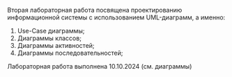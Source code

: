 Вторая лабораторная работа посвящена проектированию информационной системы с использованием UML-диаграмм, а именно:
1. Use-Case диаграммы;
2. Диаграммы классов;
3. Диаграммы активностей;
4. Диаграммы последовательностей;

Лабораторная работа выполнена 10.10.2024 (см. диаграммы)
